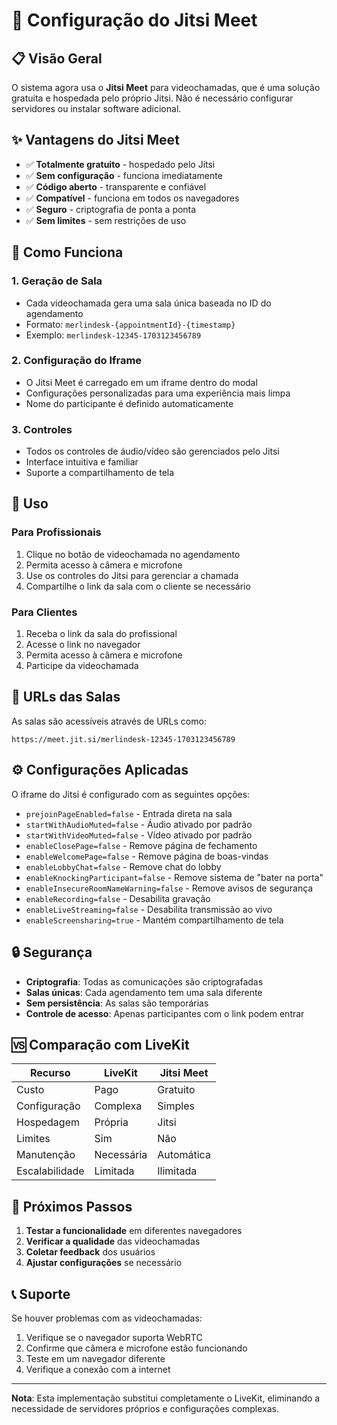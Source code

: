 # 🎥 Configuração do Jitsi Meet

## 📋 Visão Geral

O sistema agora usa o **Jitsi Meet** para videochamadas, que é uma solução gratuita e hospedada pelo próprio Jitsi. Não é necessário configurar servidores ou instalar software adicional.

## ✨ Vantagens do Jitsi Meet

- ✅ **Totalmente gratuito** - hospedado pelo Jitsi
- ✅ **Sem configuração** - funciona imediatamente
- ✅ **Código aberto** - transparente e confiável
- ✅ **Compatível** - funciona em todos os navegadores
- ✅ **Seguro** - criptografia de ponta a ponta
- ✅ **Sem limites** - sem restrições de uso

## 🔧 Como Funciona

### 1. Geração de Sala
- Cada videochamada gera uma sala única baseada no ID do agendamento
- Formato: `merlindesk-{appointmentId}-{timestamp}`
- Exemplo: `merlindesk-12345-1703123456789`

### 2. Configuração do Iframe
- O Jitsi Meet é carregado em um iframe dentro do modal
- Configurações personalizadas para uma experiência mais limpa
- Nome do participante é definido automaticamente

### 3. Controles
- Todos os controles de áudio/vídeo são gerenciados pelo Jitsi
- Interface intuitiva e familiar
- Suporte a compartilhamento de tela

## 🚀 Uso

### Para Profissionais
1. Clique no botão de videochamada no agendamento
2. Permita acesso à câmera e microfone
3. Use os controles do Jitsi para gerenciar a chamada
4. Compartilhe o link da sala com o cliente se necessário

### Para Clientes
1. Receba o link da sala do profissional
2. Acesse o link no navegador
3. Permita acesso à câmera e microfone
4. Participe da videochamada

## 🔗 URLs das Salas

As salas são acessíveis através de URLs como:
```
https://meet.jit.si/merlindesk-12345-1703123456789
```

## ⚙️ Configurações Aplicadas

O iframe do Jitsi é configurado com as seguintes opções:

- `prejoinPageEnabled=false` - Entrada direta na sala
- `startWithAudioMuted=false` - Áudio ativado por padrão
- `startWithVideoMuted=false` - Vídeo ativado por padrão
- `enableClosePage=false` - Remove página de fechamento
- `enableWelcomePage=false` - Remove página de boas-vindas
- `enableLobbyChat=false` - Remove chat do lobby
- `enableKnockingParticipant=false` - Remove sistema de "bater na porta"
- `enableInsecureRoomNameWarning=false` - Remove avisos de segurança
- `enableRecording=false` - Desabilita gravação
- `enableLiveStreaming=false` - Desabilita transmissão ao vivo
- `enableScreensharing=true` - Mantém compartilhamento de tela

## 🔒 Segurança

- **Criptografia**: Todas as comunicações são criptografadas
- **Salas únicas**: Cada agendamento tem uma sala diferente
- **Sem persistência**: As salas são temporárias
- **Controle de acesso**: Apenas participantes com o link podem entrar

## 🆚 Comparação com LiveKit

| Recurso | LiveKit | Jitsi Meet |
|---------|---------|------------|
| Custo | Pago | Gratuito |
| Configuração | Complexa | Simples |
| Hospedagem | Própria | Jitsi |
| Limites | Sim | Não |
| Manutenção | Necessária | Automática |
| Escalabilidade | Limitada | Ilimitada |

## 🎯 Próximos Passos

1. **Testar a funcionalidade** em diferentes navegadores
2. **Verificar a qualidade** das videochamadas
3. **Coletar feedback** dos usuários
4. **Ajustar configurações** se necessário

## 📞 Suporte

Se houver problemas com as videochamadas:

1. Verifique se o navegador suporta WebRTC
2. Confirme que câmera e microfone estão funcionando
3. Teste em um navegador diferente
4. Verifique a conexão com a internet

---

**Nota**: Esta implementação substitui completamente o LiveKit, eliminando a necessidade de servidores próprios e configurações complexas. 